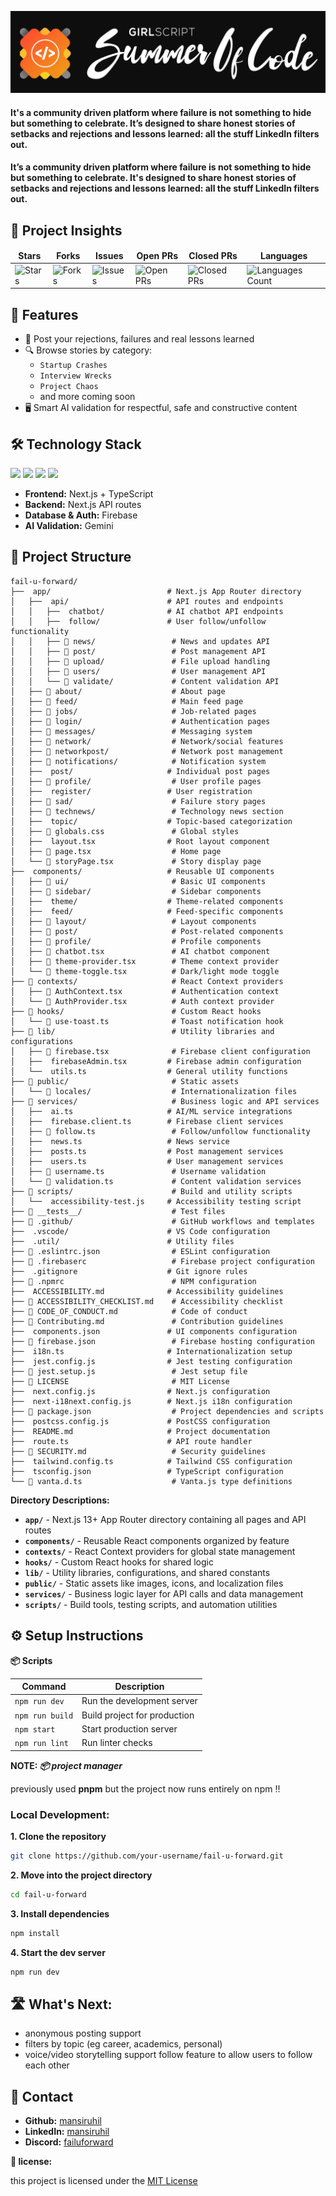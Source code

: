 <p align="center">
  <img src="public/assets/gssoc-banner.png" alt="GSSoC Banner" />
</p>

<h4> It's a community driven platform where failure is not something to hide but something to celebrate. It’s designed to share honest stories of setbacks and rejections and lessons learned: all the stuff LinkedIn filters out. </h4>

<h4> It’s a community driven platform where failure is not something to hide but something to celebrate. It's designed to share honest stories of setbacks and rejections and lessons learned: all the stuff LinkedIn filters out. </h4>


<h2>📝 Project Insights </h2>

<table align="center">
    <thead align="center">
        <tr>
            <td><b>Stars</b></td>
            <td><b>Forks</b></td>
            <td><b>Issues</b></td>
            <td><b>Open PRs</b></td>
            <td><b>Closed PRs</b></td>
            <td><b>Languages</b></td>
        </tr>
     </thead>
    <tbody>
         <tr>
            <td><img alt="Stars" src="https://img.shields.io/github/stars/mansiruhil/fail-u-forward?style=flat&logo=github"/></td>
            <td><img alt="Forks" src="https://img.shields.io/github/forks/mansiruhil/fail-u-forward?style=flat&logo=github"/></td>
            <td><img alt="Issues" src="https://img.shields.io/github/issues/mansiruhil/fail-u-forward?style=flat&logo=github"/></td>
            <td><img alt="Open PRs" src="https://img.shields.io/github/issues-pr/mansiruhil/fail-u-forward?style=flat&logo=github"/></td>
            <td><img alt="Closed PRs" src="https://img.shields.io/github/issues-pr-closed/mansiruhil/fail-u-forward?style=flat&color=critical&logo=github"/></td>
            <td><img alt="Languages Count" src="https://img.shields.io/github/languages/count/mansiruhil/fail-u-forward?style=flat&color=green&logo=github"></td>
        </tr>
    </tbody>
</table>

<h2> 📂 Features </h2>

- 📢 Post your rejections, failures and real lessons learned
- 🔍 Browse stories by category:
  - `Startup Crashes`
  - `Interview Wrecks`
  - `Project Chaos`
  - and more coming soon
- 🖥️ Smart AI validation for respectful, safe and constructive content

<h2>🛠️ Technology Stack</h2>

<p float="left">
  <img src="https://img.shields.io/badge/Next.js-000000?style=for-the-badge&logo=nextdotjs&logoColor=white" height="28"/>
  <img src="https://img.shields.io/badge/TypeScript-3178C6?style=for-the-badge&logo=typescript&logoColor=white" height="28"/>
  <img src="https://img.shields.io/badge/Firebase-FFCA28?style=for-the-badge&logo=firebase&logoColor=black" height="28"/>
  <img src="https://img.shields.io/badge/Gemini_AI-ffffff?style=for-the-badge&logo=google&logoColor=blue" height="28"/>
</p>

- **Frontend:** Next.js + TypeScript  
- **Backend:** Next.js API routes  
- **Database & Auth:** Firebase  
- **AI Validation:** Gemini 

<h2>📁 Project Structure</h2>

```
fail-u-forward/
├──  app/                          # Next.js App Router directory
│   ├──  api/                      # API routes and endpoints
│   │   ├──  chatbot/              # AI chatbot API endpoints
│   │   ├──  follow/               # User follow/unfollow functionality
│   │   ├── 📁 news/                 # News and updates API
│   │   ├── 📁 post/                 # Post management API
│   │   ├── 📁 upload/               # File upload handling
│   │   ├── 📁 users/                # User management API
│   │   └── 📁 validate/             # Content validation API
│   ├── 📁 about/                    # About page
│   ├── 📁 feed/                     # Main feed page
│   ├── 📁 jobs/                     # Job-related pages
│   ├── 📁 login/                    # Authentication pages
│   ├── 📁 messages/                 # Messaging system
│   ├── 📁 network/                  # Network/social features
│   ├── 📁 networkpost/              # Network post management
│   ├── 📁 notifications/            # Notification system
│   ├──  post/                     # Individual post pages
│   ├── 📁 profile/                  # User profile pages
│   ├──  register/                 # User registration
│   ├── 📁 sad/                      # Failure story pages
│   ├── 📁 technews/                 # Technology news section
│   ├──  topic/                    # Topic-based categorization
│   ├── 📄 globals.css               # Global styles
│   ├──  layout.tsx                # Root layout component
│   ├── 📄 page.tsx                  # Home page
│   └── 📄 storyPage.tsx             # Story display page
├──  components/                   # Reusable UI components
│   ├── 📁 ui/                       # Basic UI components
│   ├── 📁 sidebar/                  # Sidebar components
│   ├──  theme/                    # Theme-related components
│   ├──  feed/                     # Feed-specific components
│   ├── 📁 layout/                   # Layout components
│   ├── 📁 post/                     # Post-related components
│   ├── 📁 profile/                  # Profile components
│   ├── 📄 chatbot.tsx               # AI chatbot component
│   ├── 📄 theme-provider.tsx        # Theme context provider
│   └── 📄 theme-toggle.tsx          # Dark/light mode toggle
├── 📁 contexts/                     # React Context providers
│   ├── 📄 AuthContext.tsx           # Authentication context
│   └── 📄 AuthProvider.tsx          # Auth context provider
├── 📁 hooks/                        # Custom React hooks
│   └── 📄 use-toast.ts              # Toast notification hook
├── 📁 lib/                          # Utility libraries and configurations
│   ├── 📄 firebase.tsx              # Firebase client configuration
│   ├──  firebaseAdmin.tsx         # Firebase admin configuration
│   └──  utils.ts                  # General utility functions
├── 📁 public/                       # Static assets
│   └── 📁 locales/                  # Internationalization files
├── 📁 services/                     # Business logic and API services
│   ├──  ai.ts                     # AI/ML service integrations
│   ├──  firebase.client.ts        # Firebase client services
│   ├── 📄 follow.ts                 # Follow/unfollow functionality
│   ├──  news.ts                   # News service
│   ├──  posts.ts                  # Post management services
│   ├──  users.ts                  # User management services
│   ├── 📄 username.ts               # Username validation
│   └── 📄 validation.ts             # Content validation services
├── 📁 scripts/                      # Build and utility scripts
│   └──  accessibility-test.js     # Accessibility testing script
├── 📁 __tests__/                    # Test files
├── 📁 .github/                      # GitHub workflows and templates
├──  .vscode/                      # VS Code configuration
├──  .util/                        # Utility files
├── 📄 .eslintrc.json                # ESLint configuration
├── 📄 .firebaserc                   # Firebase project configuration
├──  .gitignore                    # Git ignore rules
├── 📄 .npmrc                        # NPM configuration
├──  ACCESSIBILITY.md              # Accessibility guidelines
├── 📄 ACCESSIBILITY_CHECKLIST.md    # Accessibility checklist
├── 📄 CODE_OF_CONDUCT.md            # Code of conduct
├── 📄 Contributing.md               # Contribution guidelines
├──  components.json               # UI components configuration
├── 📄 firebase.json                 # Firebase hosting configuration
├──  i18n.ts                       # Internationalization setup
├──  jest.config.js                # Jest testing configuration
├── 📄 jest.setup.js                 # Jest setup file
├── 📄 LICENSE                       # MIT License
├──  next.config.js                # Next.js configuration
├──  next-i18next.config.js        # Next.js i18n configuration
├── 📄 package.json                  # Project dependencies and scripts
├──  postcss.config.js             # PostCSS configuration
├──  README.md                     # Project documentation
├──  route.ts                      # API route handler
├── 📄 SECURITY.md                   # Security guidelines
├──  tailwind.config.ts            # Tailwind CSS configuration
├──  tsconfig.json                 # TypeScript configuration
└── 📄 vanta.d.ts                    # Vanta.js type definitions
```

**Directory Descriptions:**

- **`app/`** - Next.js 13+ App Router directory containing all pages and API routes
- **`components/`** - Reusable React components organized by feature
- **`contexts/`** - React Context providers for global state management
- **`hooks/`** - Custom React hooks for shared logic
- **`lib/`** - Utility libraries, configurations, and shared constants
- **`public/`** - Static assets like images, icons, and localization files
- **`services/`** - Business logic layer for API calls and data management
- **`scripts/`** - Build tools, testing scripts, and automation utilities

<h2> ⚙️ Setup Instructions </h2>

**📦 Scripts**

| Command         | Description                    |
|-----------------|--------------------------------|
| `npm run dev`   | Run the development server     |
| `npm run build` | Build project for production   |
| `npm start`     | Start production server        |
| `npm run lint`  | Run linter checks              |

**NOTE: *📦 project manager***

previously used **pnpm** but the project now runs entirely on npm !!

<h3> Local Development:  </h3>

**1. Clone the repository**

```bash
git clone https://github.com/your-username/fail-u-forward.git
```

**2. Move into the project directory**

```bash
cd fail-u-forward
```

**3. Install dependencies**

```bash
npm install
```

**4. Start the dev server**

```bash
npm run dev
```

<h2> 🛣️ What's Next: </h2>

- anonymous posting support
- filters by topic (eg career, academics, personal)  
- voice/video storytelling support 
  follow feature to allow users to follow each other

<h2>📩 Contact</h2>

- **Github:** [mansiruhil](https://github.com/mansiruhil)
- **LinkedIn:** [mansiruhil](https://www.linkedin.com/in/mansi-ruhil-7a00a0228)
- **Discord:** [failuforward](https://discord.gg/4kk8bkcz)

**📄 license:**

this project is licensed under the [MIT License](LICENSE) 
